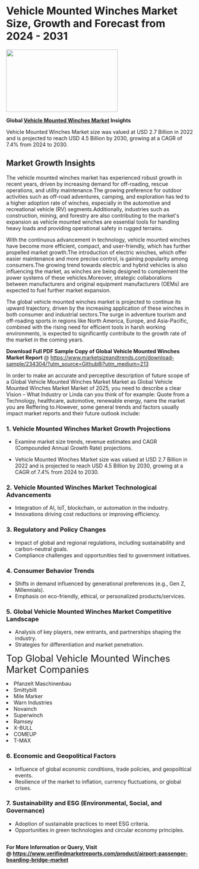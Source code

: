 <H1>Vehicle Mounted Winches Market Size, Growth and Forecast from 2024 - 2031</H1><img class="aligncenter size-medium wp-image-584254" src="https://thirdeyenews.in/wp-content/uploads/2024/09/Global-Market-Research-300x168.jpeg" alt="" width="300" height="168" /><p><strong>Global&nbsp;<a href="https://www.marketsizeandtrends.com/download-sample/234304/?utm_source=Github8j?utm_medium=213">Vehicle Mounted Winches Market</a> Insights</strong></p><p>Vehicle Mounted Winches Market size was valued at USD 2.7 Billion in 2022 and is projected to reach USD 4.5 Billion by 2030, growing at a CAGR of 7.4% from 2024 to 2030.</p><p><h2>Market Growth Insights</h2> <p>The vehicle mounted winches market has experienced robust growth in recent years, driven by increasing demand for off-roading, rescue operations, and utility maintenance.The growing preference for outdoor activities such as off-road adventures, camping, and exploration has led to a higher adoption rate of winches, especially in the automotive and recreational vehicle (RV) segments.Additionally, industries such as construction, mining, and forestry are also contributing to the market's expansion as vehicle mounted winches are essential tools for handling heavy loads and providing operational safety in rugged terrains.</p> <p></p> <p>With the continuous advancement in technology, vehicle mounted winches have become more efficient, compact, and user-friendly, which has further propelled market growth.The introduction of electric winches, which offer easier maintenance and more precise control, is gaining popularity among consumers.The growing trend towards electric and hybrid vehicles is also influencing the market, as winches are being designed to complement the power systems of these vehicles.Moreover, strategic collaborations between manufacturers and original equipment manufacturers (OEMs) are expected to fuel further market expansion.</p> <p>The global vehicle mounted winches market is projected to continue its upward trajectory, driven by the increasing application of these winches in both consumer and industrial sectors.The surge in adventure tourism and off-roading sports in regions like North America, Europe, and Asia-Pacific, combined with the rising need for efficient tools in harsh working environments, is expected to significantly contribute to the growth rate of the market in the coming years.</p> <p></p><p><span class=""><strong>Download Full PDF Sample Copy of Global Vehicle Mounted Winches Market Report</strong> @ <a href="https://www.marketsizeandtrends.com/download-sample/234304/?utm_source=Github8j?utm_medium=213" target="_blank">https://www.marketsizeandtrends.com/download-sample/234304/?utm_source=Github8j?utm_medium=213</a></span></p><p>In order to make an accurate and perceptive description of future scope of a Global&nbsp;Vehicle Mounted Winches Market Market as Global&nbsp;Vehicle Mounted Winches Market Market of 2025, you need to describe a clear Vision &ndash; What Industry or Linda can you think of for example: Quote from a Technology, healthcare, automotive, renewable energy, name the market you are Reffering to.However, some general trends and factors usually impact market reports and their future outlook include:</p><h3>1.&nbsp;<strong>Vehicle Mounted Winches Market Growth Projections</strong></h3><ul><li>Examine market size trends, revenue estimates and CAGR (Compounded Annual Growth Rate) projections.</li><li><p>Vehicle Mounted Winches Market size was valued at USD 2.7 Billion in 2022 and is projected to reach USD 4.5 Billion by 2030, growing at a CAGR of 7.4% from 2024 to 2030.</p></li></ul><h3>2.&nbsp;<strong>Vehicle Mounted Winches Market Technological Advancements</strong></h3><ul><li>Integration of AI, IoT, blockchain, or automation in the industry.</li><li>Innovations driving cost reductions or improving efficiency.</li></ul><h3>3.&nbsp;<strong>Regulatory and Policy Changes</strong></h3><ul><li>Impact of global and regional regulations, including sustainability and carbon-neutral goals.</li><li>Compliance challenges and opportunities tied to government initiatives.</li></ul><h3>4.&nbsp;<strong>Consumer Behavior Trends</strong></h3><ul><li>Shifts in demand influenced by generational preferences (e.g., Gen Z, Millennials).</li><li>Emphasis on eco-friendly, ethical, or personalized products/services.</li></ul><h3>5.&nbsp;<strong>Global Vehicle Mounted Winches Market Competitive Landscape</strong></h3><ul><li>Analysis of key players, new entrants, and partnerships shaping the industry.</li><li>Strategies for differentiation and market penetration.</li></ul><p data-pm-slice="1 1 []"><span style="color: inherit; font-family: inherit; font-size: 25px;">Top Global Vehicle Mounted Winches Market Companies</span></p><div class="" data-test-id=""><p><li>Pfanzelt Maschinenbau</li><li> Smittybilt</li><li> Mile Marker</li><li> Warn Industries</li><li> Novainch</li><li> Superwinch</li><li> Ramsey</li><li> X-BULL</li><li> COMEUP</li><li> T-MAX</li></p></div><h3>6.&nbsp;<strong>Economic and Geopolitical Factors</strong></h3><ul><li>Influence of global economic conditions, trade policies, and geopolitical events.</li><li>Resilience of the market to inflation, currency fluctuations, or global crises.</li></ul><h3>7.&nbsp;<strong>Sustainability and ESG (Environmental, Social, and Governance)</strong></h3><ul><li>Adoption of sustainable practices to meet ESG criteria.</li><li>Opportunities in green technologies and circular economy principles.</li></ul><h2><strong style="font-size: 14px;">For More Information or Query, Visit @&nbsp;</strong><a style="background-color: #ffffff; font-size: 14px;" href="https://www.marketsizeandtrends.com/report/vehicle-mounted-winches-market/" target="_blank">https://www.verifiedmarketreports.com/product/airport-passenger-boarding-bridge-market</a></h2>